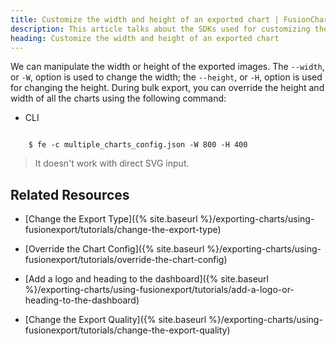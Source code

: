 ```yaml
---
title: Customize the width and height of an exported chart | FusionCharts
description: This article talks about the SDKs used for customizing the width an height of an exported chart.
heading: Customize the width and height of an exported chart
---
```


We can manipulate the width or height of the exported images. The `--width`, or `-W`, option is used to change the width; the `--height`, or `-H`, option is used for changing the height.
During bulk export, you can override the height and width of all the charts using the following command:

<div class="code-wrapper">
<ul class="code-tabs">
    <li class="active"><a data-toggle="cli">CLI</a></li>
</ul>

<div class="tab-content">
<div class="tab cli-tab active">
<pre><code class="custom-hlc language-bash">
	$ fe -c multiple_charts_config.json -W 800 -H 400
</code></pre>
</div>
</div>
</div>

> It doesn't work with direct SVG input.

## Related Resources

* [Change the Export Type]({% site.baseurl %}/exporting-charts/using-fusionexport/tutorials/change-the-export-type)

* [Override the Chart Config]({% site.baseurl %}/exporting-charts/using-fusionexport/tutorials/override-the-chart-config)

* [Add a logo and heading to the dashboard]({% site.baseurl %}/exporting-charts/using-fusionexport/tutorials/add-a-logo-or-heading-to-the-dashboard)

* [Change the Export Quality]({% site.baseurl %}/exporting-charts/using-fusionexport/tutorials/change-the-export-quality)